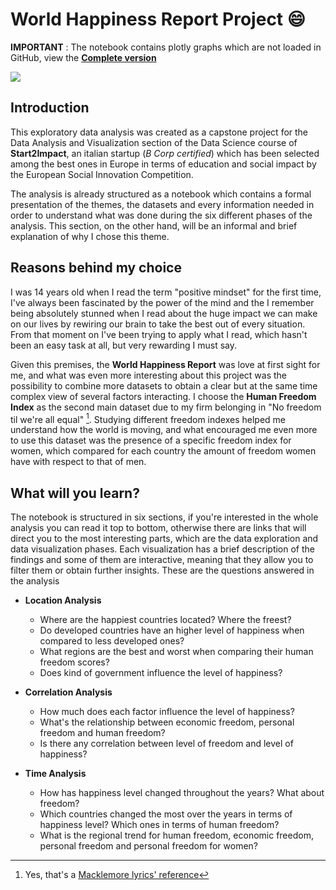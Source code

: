 # World Happiness Report Project :smile:

**IMPORTANT** : The notebook contains plotly graphs which are not loaded in GitHub, view the **[Complete version](https://github.com/FabioF98/World-Happiness-Report/blob/main/README.md)**

![](https://static.onecms.io/wp-content/uploads/sites/13/2015/04/05/featured.jpg)

## Introduction

This exploratory data analysis was created as a capstone project for the Data Analysis and Visualization section of the Data Science course of **Start2Impact**, an italian startup (*B Corp certified*) which has been selected among the best ones in Europe in terms of education and social impact by the European Social Innovation Competition.

The analysis is already structured as a notebook which contains a formal presentation of the themes, the datasets and every information needed in order to understand what was done during the six different phases of the analysis. This section, on the other hand, will be an informal and brief explanation of why I chose this theme.

## Reasons behind my choice

I was 14 years old when I read the term "positive mindset" for the first time, I've always been fascinated by the power of the mind and the I remember being absolutely stunned when I read about the huge impact we can make on our lives by rewiring our brain to take the best out of every situation.
From that moment on I've been trying to apply what I read, which hasn't been an easy task at all, but very rewarding I must say.

Given this premises, the **World Happiness Report** was love at first sight for me, and what was even more interesting about this project was the possibility to combine more datasets to obtain a clear but at the same time complex view of several factors interacting. I choose the **Human Freedom Index** as the second main dataset due to my firm belonging in "No freedom til we're all equal" [^1]. Studying different freedom indexes helped me understand how the world is moving, and what encouraged me even more to use this dataset was the presence of a specific freedom index for women, which compared for each country the amount of freedom women have with respect to that of men. 

## What will you learn?
The notebook is structured in six sections, if you're interested in the whole analysis you can read it top to bottom, otherwise there are links that will direct you to the most interesting parts, which are the data exploration and data visualization phases. Each visualization has a brief description of the findings and some of them are interactive, meaning that they allow you to filter them or obtain further insights. These are the questions answered in the analysis

- **Location Analysis**

  * Where are the happiest countries located? Where the freest?
  * Do developed countries have an higher level of happiness when compared to less developed ones?
  * What regions are the best and worst when comparing their human freedom scores? 
  * Does kind of government influence the level of happiness? 

- **Correlation Analysis**

  * How much does each factor influence the level of happiness? 
  * What's the relationship between economic freedom, personal freedom and human freedom? 
  * Is there any correlation between level of freedom and level of happiness? 

- **Time Analysis**

  * How has happiness level changed throughout the years? What about freedom?
  * Which countries changed the most over the years in terms of happiness level? Which ones in terms of human freedom?
  * What is the regional trend for human freedom, economic freedom, personal freedom and personal freedom for women? 



[^1]: Yes, that's a [Macklemore lyrics' reference](https://www.youtube.com/watch?v=hlVBg7_08n0)


